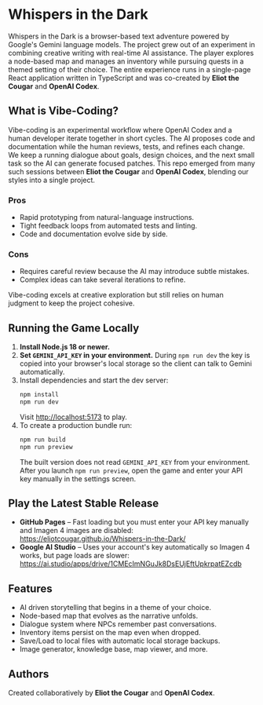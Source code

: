# Whispers in the Dark

Whispers in the Dark is a browser-based text adventure powered by Google's Gemini language models. The project grew out of an experiment in combining creative writing with real-time AI assistance. The player explores a node-based map and manages an inventory while pursuing quests in a themed setting of their choice. The entire experience runs in a single-page React application written in TypeScript and was co-created by **Eliot the Cougar** and **OpenAI Codex**.

## What is Vibe-Coding?

Vibe-coding is an experimental workflow where OpenAI Codex and a human developer iterate together in short cycles. The AI proposes code and documentation while the human reviews, tests, and refines each change. We keep a running dialogue about goals, design choices, and the next small task so the AI can generate focused patches. This repo emerged from many such sessions between **Eliot the Cougar** and **OpenAI Codex**, blending our styles into a single project.

### Pros

- Rapid prototyping from natural-language instructions.
- Tight feedback loops from automated tests and linting.
- Code and documentation evolve side by side.

### Cons

- Requires careful review because the AI may introduce subtle mistakes.
- Complex ideas can take several iterations to refine.

Vibe-coding excels at creative exploration but still relies on human judgment to keep the project cohesive.

## Running the Game Locally

1. **Install Node.js 18 or newer.**
2. **Set `GEMINI_API_KEY` in your environment.** During `npm run dev` the key is copied into your browser's local storage so the client can talk to Gemini automatically.
3. Install dependencies and start the dev server:
   ```bash
   npm install
   npm run dev
   ```
   Visit [http://localhost:5173](http://localhost:5173) to play.
4. To create a production bundle run:
   ```bash
   npm run build
   npm run preview
   ```
   The built version does not read `GEMINI_API_KEY` from your environment. After you launch `npm run preview`, open the game and enter your API key manually in the settings screen.

## Play the Latest Stable Release

- **GitHub Pages** – Fast loading but you must enter your API key manually and Imagen 4 images are disabled: <https://eliotcougar.github.io/Whispers-in-the-Dark/>
- **Google AI Studio** – Uses your account's key automatically so Imagen 4 works, but page loads are slower: <https://ai.studio/apps/drive/1CMEcImNGuJk8DsEUjEftUpkrpatEZcdb>

## Features

- AI driven storytelling that begins in a theme of your choice.
- Node-based map that evolves as the narrative unfolds.
- Dialogue system where NPCs remember past conversations.
- Inventory items persist on the map even when dropped.
- Save/Load to local files with automatic local storage backups.
- Image generator, knowledge base, map viewer, and more.

## Authors

Created collaboratively by **Eliot the Cougar** and **OpenAI Codex**.
